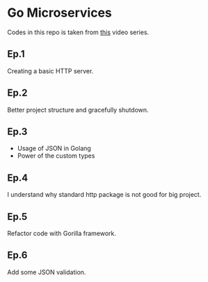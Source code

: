 # Go Microservices

Codes in this repo is taken from [this](https://www.youtube.com/playlist?list=PLmD8u-IFdreyh6EUfevBcbiuCKzFk0EW_) video series.

## Ep.1

Creating a basic HTTP server.

## Ep.2 

Better project structure and gracefully shutdown.
 
## Ep.3 

- Usage of JSON in Golang
- Power of the custom types

## Ep.4 

I understand why standard http package is not good for big project.

## Ep.5 

Refactor code with Gorilla framework.

## Ep.6 

Add some JSON validation.
